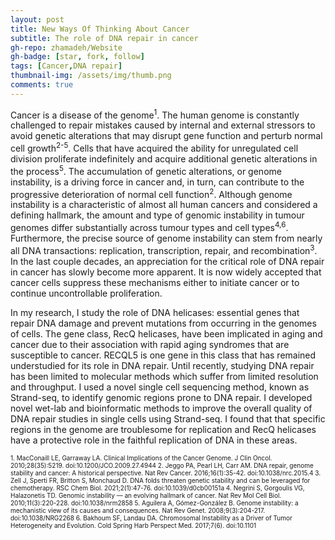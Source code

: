 ```yaml
---
layout: post
title: New Ways Of Thinking About Cancer
subtitle: The role of DNA repair in cancer
gh-repo: zhamadeh/Website
gh-badge: [star, fork, follow]
tags: [Cancer,DNA repair]
thumbnail-img: /assets/img/thumb.png
comments: true
---
```


Cancer is a disease of the genome<sup>1</sup>. The human genome is constantly challenged to repair mistakes caused by internal and external stressors to avoid genetic alterations that may disrupt gene function and perturb normal cell growth<sup>2-5</sup>. Cells that have acquired the ability for unregulated cell division proliferate indefinitely and acquire additional genetic alterations in the process<sup>5</sup>. The accumulation of genetic alterations, or genome instability, is a driving force in cancer and, in turn, can contribute to the progressive deterioration of normal cell function<sup>2</sup>. Although genome instability is a characteristic of almost all human cancers and considered a defining hallmark, the amount and type of genomic instability in tumour genomes differ substantially across tumour types and cell types<sup>4,6</sup>. Furthermore, the precise source of genome instability can stem from nearly all DNA transactions: replication, transcription, repair, and recombination<sup>3</sup>. In the last couple decades, an appreciation for the critical role of DNA repair in cancer has slowly become more apparent. It is now widely accepted that cancer cells suppress these mechanisms either to initiate cancer or to continue uncontrollable proliferation.

In my research, I study the role of DNA helicases: essential genes that repair DNA damage and prevent mutations from occurring in the genomes of cells. The gene class, RecQ helicases, have been implicated in aging and cancer due to their association with rapid aging syndromes that are susceptible to cancer. RECQL5 is one gene in this class that has remained understudied for its role in DNA repair. Until recently, studying DNA repair has been limited to molecular methods which suffer from limited resolution and throughput. I used a novel single cell sequencing method, known as Strand-seq, to identify genomic regions prone to DNA repair. I developed novel wet-lab and bioinformatic methods to improve the overall quality of DNA repair studies in single cells using Strand-seq. I found that that specific regions in the genome are troublesome for replication and RecQ helicases have a protective role in the faithful replication of DNA in these areas.

<div style="font-size: 10px" >
1. 	MacConaill LE, Garraway LA. Clinical Implications of the Cancer Genome. J Clin Oncol. 2010;28(35):5219. doi:10.1200/JCO.2009.27.4944
2. 	Jeggo PA, Pearl LH, Carr AM. DNA repair, genome stability and cancer: A historical perspective. Nat Rev Cancer. 2016;16(1):35-42. doi:10.1038/nrc.2015.4
3. 	Zell J, Sperti FR, Britton S, Monchaud D. DNA folds threaten genetic stability and can be leveraged for chemotherapy. RSC Chem Biol. 2021;2(1):47-76. doi:10.1039/d0cb00151a
4. 	Negrini S, Gorgoulis VG, Halazonetis TD. Genomic instability — an evolving hallmark of cancer. Nat Rev Mol Cell Biol. 2010;11(3):220-228. doi:10.1038/nrm2858
5. 	Aguilera A, Gómez-González B. Genome instability: a mechanistic view of its causes and consequences. Nat Rev Genet. 2008;9(3):204-217. doi:10.1038/NRG2268
6. 	Bakhoum SF, Landau DA. Chromosomal Instability as a Driver of Tumor Heterogeneity and Evolution. Cold Spring Harb Perspect Med. 2017;7(6). doi:10.1101

 </div>
